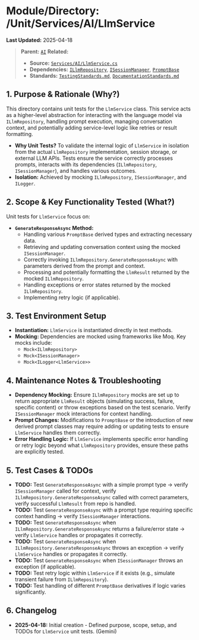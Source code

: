 # Module/Directory: /Unit/Services/AI/LlmService

**Last Updated:** 2025-04-18

> **Parent:** [`AI`](../README.md)
> **Related:**
> * **Source:** [`Services/AI/LlmService.cs`](../../../../../api-server/Services/AI/LlmService.cs)
> * **Dependencies:** [`ILlmRepository`](../../../../../api-server/Services/AI/LlmRepository.cs), [`ISessionManager`](../../../../../api-server/Services/Sessions/SessionManager.cs), [`PromptBase`](../../../../../api-server/Services/AI/PromptBase.cs)
> * **Standards:** [`TestingStandards.md`](../../../../../Zarichney.Standards/Standards/TestingStandards.md), [`DocumentationStandards.md`](../../../../../Zarichney.Standards/Development/DocumentationStandards.md)

## 1. Purpose & Rationale (Why?)

This directory contains unit tests for the `LlmService` class. This service acts as a higher-level abstraction for interacting with the language model via `ILlmRepository`, handling prompt execution, managing conversation context, and potentially adding service-level logic like retries or result formatting.

* **Why Unit Tests?** To validate the internal logic of `LlmService` in isolation from the actual `LlmRepository` implementation, session storage, or external LLM APIs. Tests ensure the service correctly processes prompts, interacts with its dependencies (`ILlmRepository`, `ISessionManager`), and handles various outcomes.
* **Isolation:** Achieved by mocking `ILlmRepository`, `ISessionManager`, and `ILogger`.

## 2. Scope & Key Functionality Tested (What?)

Unit tests for `LlmService` focus on:

* **`GenerateResponseAsync` Method:**
    * Handling various `PromptBase` derived types and extracting necessary data.
    * Retrieving and updating conversation context using the mocked `ISessionManager`.
    * Correctly invoking `ILlmRepository.GenerateResponseAsync` with parameters derived from the prompt and context.
    * Processing and potentially formatting the `LlmResult` returned by the mocked `ILlmRepository`.
    * Handling exceptions or error states returned by the mocked `ILlmRepository`.
    * Implementing retry logic (if applicable).

## 3. Test Environment Setup

* **Instantiation:** `LlmService` is instantiated directly in test methods.
* **Mocking:** Dependencies are mocked using frameworks like Moq. Key mocks include:
    * `Mock<ILlmRepository>`
    * `Mock<ISessionManager>`
    * `Mock<ILogger<LlmService>>`

## 4. Maintenance Notes & Troubleshooting

* **Dependency Mocking:** Ensure `ILlmRepository` mocks are set up to return appropriate `LlmResult` objects (simulating success, failure, specific content) or throw exceptions based on the test scenario. Verify `ISessionManager` mock interactions for context handling.
* **Prompt Changes:** Modifications to `PromptBase` or the introduction of new derived prompt classes may require adding or updating tests to ensure `LlmService` handles them correctly.
* **Error Handling Logic:** If `LlmService` implements specific error handling or retry logic beyond what `LlmRepository` provides, ensure these paths are explicitly tested.

## 5. Test Cases & TODOs

* **TODO:** Test `GenerateResponseAsync` with a simple prompt type -> verify `ISessionManager` called for context, verify `ILlmRepository.GenerateResponseAsync` called with correct parameters, verify successful `LlmResult` from repo is handled.
* **TODO:** Test `GenerateResponseAsync` with a prompt type requiring specific context handling -> verify `ISessionManager` interactions.
* **TODO:** Test `GenerateResponseAsync` when `ILlmRepository.GenerateResponseAsync` returns a failure/error state -> verify `LlmService` handles or propagates it correctly.
* **TODO:** Test `GenerateResponseAsync` when `ILlmRepository.GenerateResponseAsync` throws an exception -> verify `LlmService` handles or propagates it correctly.
* **TODO:** Test `GenerateResponseAsync` when `ISessionManager` throws an exception (if applicable).
* **TODO:** Test retry logic within `LlmService` if it exists (e.g., simulate transient failure from `ILlmRepository`).
* **TODO:** Test handling of different `PromptBase` derivatives if logic varies significantly.

## 6. Changelog

* **2025-04-18:** Initial creation - Defined purpose, scope, setup, and TODOs for `LlmService` unit tests. (Gemini)

